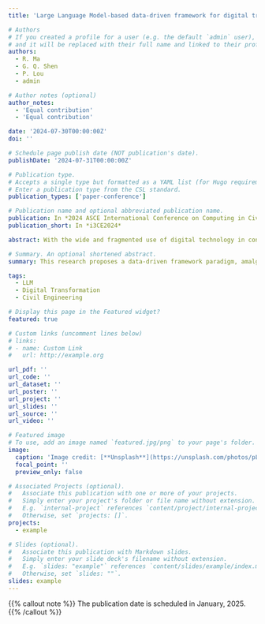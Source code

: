 ```yaml
---
title: 'Large Language Model-based data-driven framework for digital transformation in construction industry'

# Authors
# If you created a profile for a user (e.g. the default `admin` user), write the username (folder name) here
# and it will be replaced with their full name and linked to their profile.
authors:
  - R. Ma
  - G. Q. Shen
  - P. Lou
  - admin

# Author notes (optional)
author_notes:
  - 'Equal contribution'
  - 'Equal contribution'

date: '2024-07-30T00:00:00Z'
doi: ''

# Schedule page publish date (NOT publication's date).
publishDate: '2024-07-31T00:00:00Z'

# Publication type.
# Accepts a single type but formatted as a YAML list (for Hugo requirements).
# Enter a publication type from the CSL standard.
publication_types: ['paper-conference']

# Publication name and optional abbreviated publication name.
publication: In *2024 ASCE International Conference on Computing in Civil Engineering*
publication_short: In *i3CE2024*

abstract: With the wide and fragmented use of digital technology in construction, a systematic digital transformation (DT)of the industry is needed. The industry's 'synergy development' context, marked by diverse data resources and significant investment, complicates collaboration and burdens the DT process. Notably, the transformation knowledge of DT is often 'buried' within the vast data produced by daily management processes, making it challenging to discern the rules of DT without labor-intensive and time-consuming manual methods. Hence, a well-established data-driven framework for enhancing the DT process to promote whole-life-cycle industry transformation is essential. The large language model (LLM) supercharges the data-driven framework, enabling automated reasoning and precise insights to be derived from extensive datasets, thus fostering a smarter DT framework to manage the DT process. Therefore, this study uses a question-answering system based on an LLM and a localized knowledge base to guide decision-makers in developing engagement strategies that improve DT performance and foster collaboration. This study presents a practical application of LLMs in the DT of construction enterprises, anticipates future applications, and explores their potential use throughout a construction project's transformation lifecycle.

# Summary. An optional shortened abstract.
summary: This research proposes a data-driven framework paradigm, amalgamating 'Large Language Models (LLMs) + construction knowledge databases', modelled on a question-answering system. It leverages domain-specific knowledge to enhance the output produced by LLMs.

tags:
  - LLM
  - Digital Transformation
  - Civil Engineering

# Display this page in the Featured widget?
featured: true

# Custom links (uncomment lines below)
# links:
# - name: Custom Link
#   url: http://example.org

url_pdf: ''
url_code: ''
url_dataset: ''
url_poster: ''
url_project: ''
url_slides: ''
url_source: ''
url_video: ''

# Featured image
# To use, add an image named `featured.jpg/png` to your page's folder.
image:
  caption: 'Image credit: [**Unsplash**](https://unsplash.com/photos/pLCdAaMFLTE)'
  focal_point: ''
  preview_only: false

# Associated Projects (optional).
#   Associate this publication with one or more of your projects.
#   Simply enter your project's folder or file name without extension.
#   E.g. `internal-project` references `content/project/internal-project/index.md`.
#   Otherwise, set `projects: []`.
projects:
  - example

# Slides (optional).
#   Associate this publication with Markdown slides.
#   Simply enter your slide deck's filename without extension.
#   E.g. `slides: "example"` references `content/slides/example/index.md`.
#   Otherwise, set `slides: ""`.
slides: example
---
```


{{% callout note %}}
The publication date is scheduled in January, 2025.
{{% /callout %}}